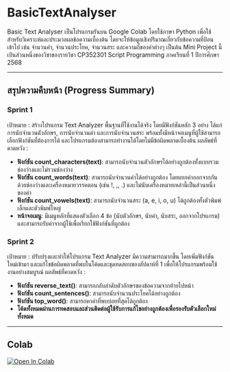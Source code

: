 # BasicTextAnalyser

Basic Text Analyser เป็นโปรแกรมรันบน Google Colab โดยใช้ภาษา Python เพื่อใช้สำหรับวิเคราะห์และประมวลผลข้อความเบื้องต้น โดยจะให้ข้อมูลเชิงปริมาณเกี่ยวกับข้อความที่ป้อนเข้าไป เช่น จำนวนคำ, จำนวนประโยค, จำนวนสระ และความถี่ของคำต่างๆ เป็นต้น
Mini Project นี้เป้นส่วนหนึ่งของวิชาของรายวิชา CP352301 Script Programming ภาคเรียนที่ 1 ปีการศึกษา 2568

---
## สรุปความคืบหน้า (Progress Summary)
### Sprint 1

เป้าหมาย : สร้างโปรแกรม Text Analyzer พื้นฐานที่ใช้งานได้จริง โดยมีฟังก์ชันหลัก 3 อย่าง ได้แก่ การนับจำนวนตัวอักษร, การนับจำนวนคำ และการนับจำนวนสระ พร้อมทั้งมีหน้าจอเมนูที่ผู้ใช้สามารถเลือกฟังก์ชันที่ต้องการได้ และโปรแกรมต้องสามารถทำงานได้โดยไม่มีข้อผิดพลาดเบื้องต้น
ผลลัพธ์ที่คาดหวัง :
* **ฟังก์ชัน count_characters(text)**: สามารถนับจำนวนตัวอักษรได้อย่างถูกต้องทั้งแบบรวมช่องว่างและไม่รวมช่องว่าง
* **ฟังก์ชัน count_words(text)**: สามารถนับจำนวนคำได้อย่างถูกต้อง โดยแยกคำออกจากกันด้วยช่องว่างและเครื่องหมายวรรคตอน (เช่น !, ,, .) และไม่นับเครื่องหมายเหล่านี้เป็นส่วนหนึ่งของคำ
* **ฟังก์ชัน count_vowels(text)**: สามารถนับจำนวนสระ (a, e, i, o, u) ได้ถูกต้องทั้งตัวพิมพ์เล็กและตัวพิมพ์ใหญ่
* **หน้าจอเมนู**: มีเมนูหลักที่แสดงตัวเลือก 4 ข้อ (นับตัวอักษร, นับคำ, นับสระ, ออกจากโปรแกรม) และสามารถรับค่าจากผู้ใช้เพื่อเรียกใช้ฟังก์ชันที่ถูกต้อง

### Sprint 2
เป้าหมาย : ปรับปรุงและทำให้โปรแกรม Text Analyzer มีความสามารถมากขึ้น โดยเพิ่มฟังก์ชันใหม่เข้ามา และแก้ไขข้อผิดพลาดที่พบในโค้ดและชุดทดสอบของสัปดาห์ที่ 1 เพื่อให้โปรแกรมพร้อมใช้งานอย่างสมบูรณ์
ผลลัพธ์ที่คาดหวัง : 
* **ฟังก์ชัน reverse_text()**: สามารถกลับลำดับตัวอักษรของข้อความจากท้ายไปหน้า
* **ฟังก์ชัน count_sentences()**: สามารถนับจำนวนประโยคได้อย่างถูกต้อง
* **ฟังก์ชัน top_word()**: สามารถหาคำที่พบบ่อยที่สุดได้ถูกต้อง
* **โค้ดทั้งหมดผ่านการทดสอบและส่วนติดต่อผู้ใช้รับการแก้ไขอย่างถูกต้องเพื่อรองรับตัวเลือกใหม่ทั้งหมด**
---
## Colab
[![Open In Colab](https://colab.research.google.com/assets/colab-badge.svg)](https://colab.research.google.com/drive/1feBqeFWY18Jg6czzTFQCIz3sQDX3SANq?usp=sharing)
